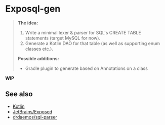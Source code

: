 # Exposql-gen

> **The idea:**
> 1. Write a minimal lexer & parser for SQL's CREATE TABLE statements (target MySQL for now).
> 2. Generate a Kotlin DAO for that table (as well as supporting enum classes etc.).
> 
> **Possible additions:**
> - Gradle plugin to generate based on Annotations on a class

**WIP**

## See also

- [Kotlin](https://kotlinlang.org/)
- [JetBrains/Exposed](https://github.com/JetBrains/Exposed)
- [drdaemos/sql-parser](https://github.com/drdaemos/sql-parser)
